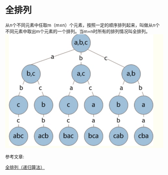 # 全排列


从n个不同元素中任取m（m≤n）个元素，按照一定的顺序排列起来，叫做从n个不同元素中取出m个元素的一个排列。当m=n时所有的排列情况叫全排列。
![img.png](img.png)


    


参考文章:

[全排列（递归算法）](https://blog.csdn.net/MsStrbig/article/details/79823555)